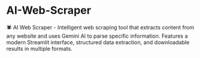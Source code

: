 # AI-Web-Scraper
🕷️ AI Web Scraper - Intelligent web scraping tool that extracts content from any website and uses Gemini AI to parse specific information. Features a modern Streamlit interface, structured data extraction, and downloadable results in multiple formats.
